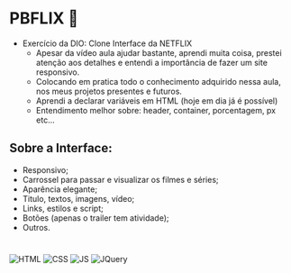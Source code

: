 # PBFLIX :cinema:
* Exercício da DIO: Clone Interface da NETFLIX
  * Apesar da vídeo aula ajudar bastante, aprendi muita coisa, prestei atenção aos detalhes e entendi a importância de fazer um site responsivo. 
  * Colocando em pratica todo o conhecimento adquirido nessa aula, nos meus projetos presentes e futuros.
  * Aprendi a declarar variáveis em HTML (hoje em dia já é possível)
  * Entendimento melhor sobre: header, container, porcentagem, px etc...
## Sobre a Interface:
* Responsivo;
*	Carrossel para passar e visualizar os filmes e séries;
* Aparência elegante;
* Titulo, textos, imagens, vídeo;
* Links, estilos e script;
* Botões (apenas o trailer tem atividade);
* Outros.

# 
![HTML](https://i.ibb.co/41fmmJj/html.png)
![CSS](https://i.ibb.co/7twStGd/css.png)
![JS](https://i.ibb.co/b1f2MYy/javascript.png)
![JQuery](https://i.ibb.co/1ZDxFmW/jquery.png)
